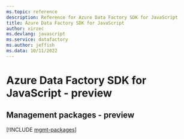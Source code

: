 ```yaml
---
ms.topic: reference
description: Reference for Azure Data Factory SDK for JavaScript
title: Azure Data Factory SDK for JavaScript
author: xirzec
ms.devlang: javascript
ms.service: datafactory
ms.author: jeffish
ms.data: 10/11/2022
---
```

# Azure Data Factory SDK for JavaScript - preview

## Management packages - preview
[!INCLUDE [mgmt-packages](data-factory-mgmt-index.md)]